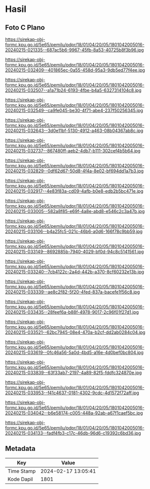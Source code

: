 # Hasil

## Foto C Plano

https://sirekap-obj-formc.kpu.go.id/5e65/pemilu/pdpr/18/01/04/20/05/1801042005016-20240215-021335--687ac5b6-9967-45fb-8a53-40725b8f3b96.jpg

https://sirekap-obj-formc.kpu.go.id/5e65/pemilu/pdpr/18/01/04/20/05/1801042005016-20240215-032409--401865ec-0a55-458d-95a3-9db5ed77f4ee.jpg

https://sirekap-obj-formc.kpu.go.id/5e65/pemilu/pdpr/18/01/04/20/05/1801042005016-20240215-032507--a1a71b24-6193-4fbe-b4a5-6327314104c8.jpg

https://sirekap-obj-formc.kpu.go.id/5e65/pemilu/pdpr/18/01/04/20/05/1801042005016-20240215-032549--ca9fe045-be30-4f71-abe4-237f50256345.jpg

https://sirekap-obj-formc.kpu.go.id/5e65/pemilu/pdpr/18/01/04/20/05/1801042005016-20240215-032643--3d0e11bf-5130-4912-a463-08b04367ab8c.jpg

https://sirekap-obj-formc.kpu.go.id/5e65/pemilu/pdpr/18/01/04/20/05/1801042005016-20240215-032737--867480ff-aeb2-4db7-b111-302cef4b5b64.jpg

https://sirekap-obj-formc.kpu.go.id/5e65/pemilu/pdpr/18/01/04/20/05/1801042005016-20240215-032829--0df62d67-50d8-4f4a-8e02-bf694dd1a7b3.jpg

https://sirekap-obj-formc.kpu.go.id/5e65/pemilu/pdpr/18/01/04/20/05/1801042005016-20240215-032917--4e83f83a-cd09-4afb-b0e8-edb2b5bc471e.jpg

https://sirekap-obj-formc.kpu.go.id/5e65/pemilu/pdpr/18/01/04/20/05/1801042005016-20240215-033005--582a8f85-e69f-4a8e-abd8-e546c2c3a47b.jpg

https://sirekap-obj-formc.kpu.go.id/5e65/pemilu/pdpr/18/01/04/20/05/1801042005016-20240215-033106--b4a25fc5-021c-46b6-a0d6-166f78c9bb59.jpg

https://sirekap-obj-formc.kpu.go.id/5e65/pemilu/pdpr/18/01/04/20/05/1801042005016-20240215-033149--8692885b-7940-4029-bf0d-94c8c5141561.jpg

https://sirekap-obj-formc.kpu.go.id/5e65/pemilu/pdpr/18/01/04/20/05/1801042005016-20240215-033240--7cb4122c-2a4d-442b-a370-8cf60232e13b.jpg

https://sirekap-obj-formc.kpu.go.id/5e65/pemilu/pdpr/18/01/04/20/05/1801042005016-20240215-033339--ae8c2f82-5f20-4fed-837a-bacefe1f56c8.jpg

https://sirekap-obj-formc.kpu.go.id/5e65/pemilu/pdpr/18/01/04/20/05/1801042005016-20240215-033435--28feef6a-b88f-4978-9017-2c96f01f27d1.jpg

https://sirekap-obj-formc.kpu.go.id/5e65/pemilu/pdpr/18/01/04/20/05/1801042005016-20240215-033521--62bc7945-08e4-470a-b2cf-dd2ab0284c04.jpg

https://sirekap-obj-formc.kpu.go.id/5e65/pemilu/pdpr/18/01/04/20/05/1801042005016-20240215-033619--0fc46a56-5a0d-4bd5-a16e-4d0bef0bc804.jpg

https://sirekap-obj-formc.kpu.go.id/5e65/pemilu/pdpr/18/01/04/20/05/1801042005016-20240215-033839--63f33ab7-2197-4a89-82f5-fddfc324870e.jpg

https://sirekap-obj-formc.kpu.go.id/5e65/pemilu/pdpr/18/01/04/20/05/1801042005016-20240215-033953--f41c4637-0181-4302-9cdc-4d1572f72aff.jpg

https://sirekap-obj-formc.kpu.go.id/5e65/pemilu/pdpr/18/01/04/20/05/1801042005016-20240215-034042--b6e58174-c005-448a-92ab-a67f1caef5bc.jpg

https://sirekap-obj-formc.kpu.go.id/5e65/pemilu/pdpr/18/01/04/20/05/1801042005016-20240215-034133--fadf4fb3-c17c-46db-96d6-c19392c6bd36.jpg


## Metadata

| Key        | Value               |
| ---------- | ------------------- |
| Time Stamp | 2024-02-17 13:05:41 |
| Kode Dapil | 1801                |



